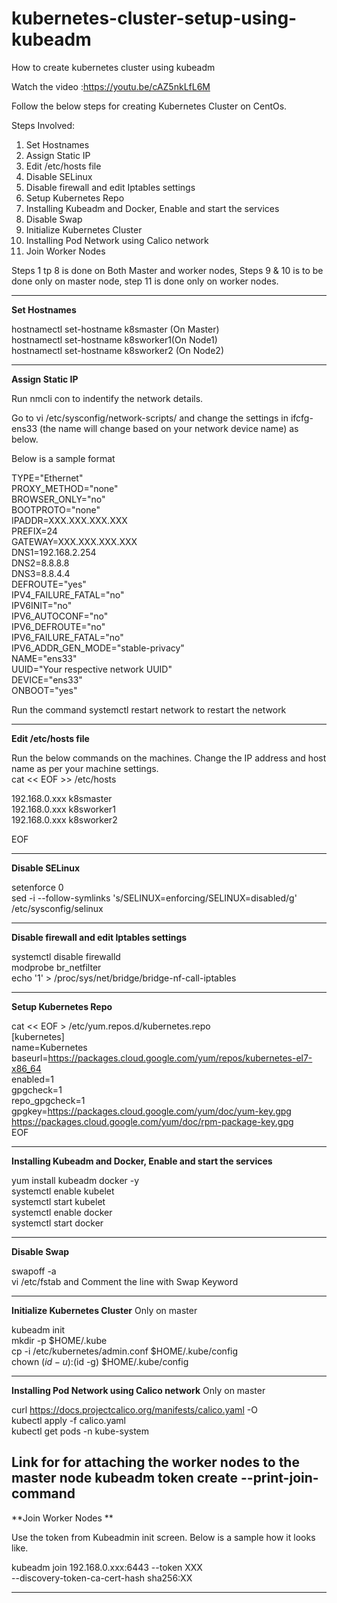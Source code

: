 # kubernetes-cluster-setup-using-kubeadm
How to create kubernetes cluster using kubeadm

Watch the video :https://youtu.be/cAZ5nkLfL6M

Follow the below steps for creating Kubernetes Cluster on CentOs.

Steps Involved:

1. Set Hostnames
2. Assign Static IP
3. Edit /etc/hosts file
4. Disable SELinux
5. Disable firewall and edit Iptables settings
6. Setup Kubernetes Repo
7. Installing Kubeadm and Docker, Enable and start the services
8. Disable Swap
9. Initialize Kubernetes Cluster
10. Installing Pod Network using Calico network
11. Join Worker Nodes

Steps 1 tp 8 is done on Both Master and worker nodes, Steps 9 & 10 is to be done only on master node, step 11 is done only on worker nodes.

-------------------------------------------------------

**Set Hostnames**

hostnamectl set-hostname k8smaster (On Master)<br />
hostnamectl set-hostname k8sworker1(On Node1)<br />
hostnamectl set-hostname k8sworker2 (On Node2)<br />

------------------------------------------------------

**Assign Static IP**

Run nmcli con to indentify the network details.<br />

Go to vi /etc/sysconfig/network-scripts/ and change the settings in ifcfg-ens33 (the name will change based on your network device name) as below. <br />

Below is a sample format <br />

TYPE="Ethernet"<br />
PROXY_METHOD="none"<br />
BROWSER_ONLY="no"<br />
BOOTPROTO="none"<br />
IPADDR=XXX.XXX.XXX.XXX<br />
PREFIX=24<br />
GATEWAY=XXX.XXX.XXX.XXX<br />
DNS1=192.168.2.254<br />
DNS2=8.8.8.8<br />
DNS3=8.8.4.4<br />
DEFROUTE="yes"<br />
IPV4_FAILURE_FATAL="no"<br />
IPV6INIT="no"<br />
IPV6_AUTOCONF="no"<br />
IPV6_DEFROUTE="no"<br />
IPV6_FAILURE_FATAL="no"<br />
IPV6_ADDR_GEN_MODE="stable-privacy"<br />
NAME="ens33"<br />
UUID="Your respective network UUID"<br />
DEVICE="ens33"<br />
ONBOOT="yes"<br />

Run the command  systemctl restart network to restart the network<br />

------------------------------------------------------------

**Edit /etc/hosts file**

Run the below commands on the machines. Change the IP address and host name as per your machine settings.<br />
cat << EOF >> /etc/hosts<br />

192.168.0.xxx k8smaster<br />
192.168.0.xxx k8sworker1<br />
192.168.0.xxx k8sworker2<br />

EOF
  
-----------------------------------------------------------
  
**Disable SELinux**
  
setenforce 0<br />
sed -i --follow-symlinks 's/SELINUX=enforcing/SELINUX=disabled/g' /etc/sysconfig/selinux<br />

-----------------------------------------------------------
  
**Disable firewall and edit Iptables settings**
  
systemctl disable firewalld<br />
modprobe br_netfilter<br />
echo '1' > /proc/sys/net/bridge/bridge-nf-call-iptables<br />
  
----------------------------------------------------------
  
**Setup Kubernetes Repo**

cat << EOF > /etc/yum.repos.d/kubernetes.repo<br />
[kubernetes]<br />
name=Kubernetes<br />
baseurl=https://packages.cloud.google.com/yum/repos/kubernetes-el7-x86_64<br />
enabled=1<br />
gpgcheck=1<br />
repo_gpgcheck=1<br />
gpgkey=https://packages.cloud.google.com/yum/doc/yum-key.gpg https://packages.cloud.google.com/yum/doc/rpm-package-key.gpg<br />
EOF<br />

---------------------------------------------------------
  
**Installing Kubeadm and Docker, Enable and start the services**
  
yum install kubeadm docker -y<br />
systemctl enable kubelet<br />
systemctl start kubelet<br />
systemctl enable docker<br />
systemctl start docker<br />
  
--------------------------------------------------------
  
**Disable Swap**
  
swapoff -a<br />
vi /etc/fstab and Comment the line with Swap Keyword<br />
  
-----------------------------------------------------
  
**Initialize Kubernetes Cluster**  Only on master

kubeadm init<br />
mkdir -p $HOME/.kube<br />
cp -i /etc/kubernetes/admin.conf $HOME/.kube/config<br />
chown $(id -u):$(id -g) $HOME/.kube/config<br />
  
------------------------------------------------------
  
**Installing Pod Network using Calico network**   Only on master


curl https://docs.projectcalico.org/manifests/calico.yaml -O<br />
kubectl apply -f calico.yaml<br />
kubectl get pods -n kube-system<br />


Link for for attaching the worker nodes to the master node
kubeadm token create --print-join-command
----------------------------------------------------

  **Join Worker Nodes **
  
  Use the token from Kubeadmin init screen. Below is a sample how it looks like.<br />
  
  kubeadm join 192.168.0.xxx:6443 --token XXX\
        --discovery-token-ca-cert-hash sha256:XX<br />

  ---------------------------------------------------
